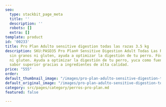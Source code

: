 ```yaml
---
seo:
  type: stackbit_page_meta
  title: ''
  description: ''
  robots: []
  extra: []
template: product
id: '00233'
title: Pro Plan Adulto sensitive digestion todas las razas 3.5 kg
description: SKU:PASD35 Pro Plan® Sensitive Digestion Adult Todas Las Razas Fórmula
  sin granos ni gluten, ayuda a optimizar la digestión de tu perro. Fórmula sin granos
  ni gluten. Ayuda a optimizar la digestión de tu perro, yuca como fuente de carbohidratos,
  sabor superior gracias a ingredientes de alta calidad.
price: "555"
order: 
default_thumbnail_image: "/images/pro-plan-adulto-sensitive-digestion-todas-las-razas-3.png"
default_original_image: "/images/pro-plan-adulto-sensitive-digestion-todas-las-razas-3.png"
category: src/pages/category/perros-pro-plan.md
featured: false

---
```

